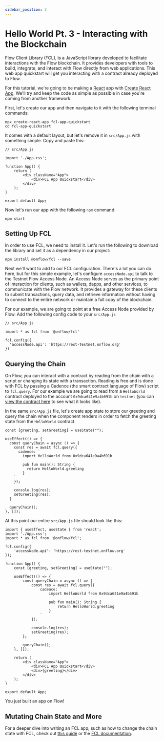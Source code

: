 ```yaml
---
sidebar_position: 3
---
```


# Hello World Pt. 3 - Interacting with the Blockchain

Flow Client Library (FCL), is a JavaScript library developed to facilitate interactions with the Flow blockchain. It provides developers with tools to build, integrate, and interact with Flow directly from web applications. This web app quickstart will get you interacting with a contract already deployed to Flow.

For this tutorial, we're going to be making a [React](https://react.dev/learn) app with [Create React App](https://create-react-app.dev/). We'll try and keep the code as simple as possible in case you're coming from another framework.

First, let's create our app and then navigate to it with the following terminal commands:

```
npx create-react-app fcl-app-quickstart
cd fcl-app-quickstart
```

It comes with a default layout, but let's remove it in `src/App.js` with something simple. Copy and paste this:

```
// src/App.js

import './App.css';

function App() {
    return (
        <div className="App">
            <div>FCL App Quickstart</div>
        </div>
    );
}

export default App;
```

Now let's run our app with the following `npm` command:

```
npm start
```

## Setting Up FCL

In order to use FCL, we need to install it. Let's run the following to download the library and set it as a dependency in our project:

```
npm install @onflow/fcl --save
```

Next we'll want to add to our FCL configuration. There's a lot you can do here, but for this simple example, let's configure `accessNode.api` to talk to the Testnet Flow Access Node. An Access Node serves as the primary point of interaction for clients, such as wallets, dapps, and other services, to communicate with the Flow network. It provides a gateway for these clients to submit transactions, query data, and retrieve information without having to connect to the entire network or maintain a full copy of the blockchain.

For our example, we are going to point at a free Access Node provided by Flow. Add the following config code to your `src/App.js`

```
// src/App.js

import * as fcl from '@onflow/fcl'

fcl.config({
  'accessNode.api': 'https://rest-testnet.onflow.org'
})
```

## Querying the Chain

On Flow, you can interact with a contract by reading from the chain with a script or changing its state with a transaction. Reading is free and is done with FCL by passing a Cadence (the smart contract language of Flow) script to `fcl.query`. For our example we are going to read from a `HelloWorld` contract deployed to the account `0x9dca641e9a4b691b` on `testnet` (you can [view the contract here](https://f.dnz.dev/0x9dca641e9a4b691b/HelloWorld) to see what it looks like).

In the same `src/App.js` file, let's create app state to store our greeting and query the chain when the component renders in order to fetch the greeting state from the `HelloWorld` contract.

```
const [greeting, setGreeting] = useState("");

useEffect(() => {
  const queryChain = async () => {
    const res = await fcl.query({
      cadence: `
        import HelloWorld from 0x9dca641e9a4b691b

        pub fun main(): String {
          return HelloWorld.greeting
        }
    `
    });

    console.log(res);
    setGreeting(res);
  }

  queryChain();
}, []);
```

At this point our entire `src/App.js` file should look like this:

```
import { useEffect, useState } from 'react';
import './App.css';
import * as fcl from '@onflow/fcl';

fcl.config({
    'accessNode.api': 'https://rest-testnet.onflow.org'
});

function App() {
    const [greeting, setGreeting] = useState("");

    useEffect(() => {
        const queryChain = async () => {
            const res = await fcl.query({
                cadence: `
                    import HelloWorld from 0x9dca641e9a4b691b

                    pub fun main(): String {
                        return HelloWorld.greeting
                    }
                `
            });

            console.log(res);
            setGreeting(res);
        };

        queryChain();
    }, []);

    return (
        <div className="App">
            <div>FCL App Quickstart</div>
            <div>{greeting}</div>
        </div>
    );
}

export default App;
```

You just built an app on Flow!

## Mutating Chain State and More

For a deeper dive into writing an FCL app, such as how to change the chain state with FCL, check out [this guide](../../guides/flow-app-quickstart.md) or the [FCL documentation](../../../tools/clients/fcl-js/index.md).